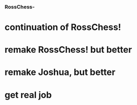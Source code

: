 ### RossChess-
#
# continuation of RossChess!
# 
# remake RossChess! but better
#
# remake Joshua, but better
#
# get real job
#
#
#
#